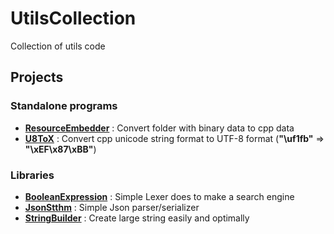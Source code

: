 # UtilsCollection
Collection of utils code

## Projects
### Standalone programs
  - **[ResourceEmbedder](ResourceEmbedder)** : Convert folder with binary data to cpp data
  - **[U8ToX](u8tox)** : Convert cpp unicode string format to UTF-8 format (**"\uf1fb"** => **"\xEF\x87\xBB"**)

### Libraries
  - **[BooleanExpression](BooleanExpression)** : Simple Lexer does to make a search engine
  - **[JsonStthm](JsonStthm)** : Simple Json parser/serializer
  - **[StringBuilder](StringUtils)** : Create large string easily and optimally
